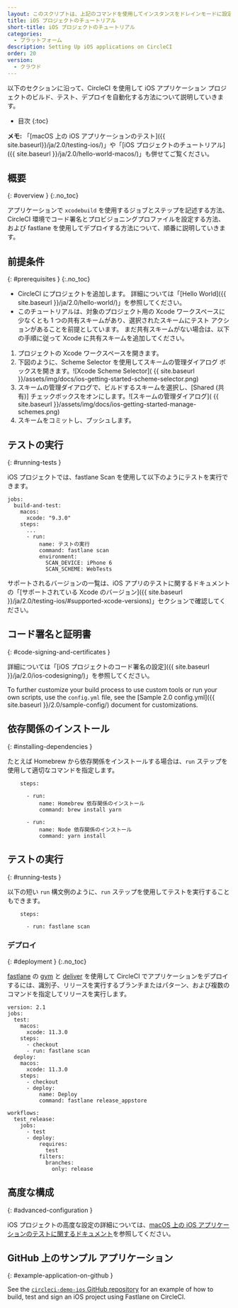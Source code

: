 ```yaml
---
layout: このスクリプトは、上記のコマンドを使用してインスタンスをドレインモードに設定し、インスタンス上で実行中のジョブをモニタリングし、ジョブが完了するのを待ってからインスタンスを終了します。
title: iOS プロジェクトのチュートリアル
short-title: iOS プロジェクトのチュートリアル
categories:
  - プラットフォーム
description: Setting Up iOS applications on CircleCI
order: 20
version:
  - クラウド
---
```


以下のセクションに沿って、CircleCI を使用して iOS アプリケーション プロジェクトのビルド、テスト、デプロイを自動化する方法について説明していきます。

* 目次
{:toc}

**メモ:** 「[macOS 上の iOS アプリケーションのテスト]({{ site.baseurl}}/ja/2.0/testing-ios/)」や「[iOS プロジェクトのチュートリアル]({{ site.baseurl }}/ja/2.0/hello-world-macos/)」も併せてご覧ください。

## 概要
{: #overview }
{:.no_toc}

アプリケーションで `xcodebuild` を使用するジョブとステップを記述する方法、CircleCI 環境でコード署名とプロビジョニングプロファイルを設定する方法、および fastlane を使用してデプロイする方法について、順番に説明していきます。

## 前提条件
{: #prerequisites }
{:.no_toc}

- CircleCI にプロジェクトを追加します。 詳細については「[Hello World]({{ site.baseurl }}/ja/2.0/hello-world/)」を参照してください。
- このチュートリアルは、対象のプロジェクト用の Xcode ワークスペースに少なくとも 1 つの共有スキームがあり、選択されたスキームにテスト アクションがあることを前提としています。 まだ共有スキームがない場合は、以下の手順に従って Xcode に共有スキームを追加してください。

1. プロジェクトの Xcode ワークスペースを開きます。
2. 下図のように、Scheme Selector を使用してスキームの管理ダイアログ ボックスを開きます。![Xcode Scheme Selector](  {{ site.baseurl }}/assets/img/docs/ios-getting-started-scheme-selector.png)
3. スキームの管理ダイアログで、ビルドするスキームを選択し、[Shared (共有)] チェックボックスをオンにします。![スキームの管理ダイアログ](  {{ site.baseurl }}/assets/img/docs/ios-getting-started-manage-schemes.png)
4. スキームをコミットし、プッシュします。

## テストの実行
{: #running-tests }

iOS プロジェクトでは、fastlane Scan を使用して以下のようにテストを実行できます。

```
jobs:
  build-and-test:
    macos:
      xcode: "9.3.0"
    steps:
      ...
      - run:
          name: テストの実行
          command: fastlane scan
          environment:
            SCAN_DEVICE: iPhone 6
            SCAN_SCHEME: WebTests

```

サポートされるバージョンの一覧は、iOS アプリのテストに関するドキュメントの「[サポートされている Xcode のバージョン]({{ site.baseurl }}/ja/2.0/testing-ios/#supported-xcode-versions)」セクションで確認してください。

## コード署名と証明書
{: #code-signing-and-certificates }

詳細については「[iOS プロジェクトのコード署名の設定]({{ site.baseurl }}/ja/2.0/ios-codesigning/)」を参照してください。

To further customize your build process to use custom tools or run your own scripts, use the `config.yml` file, see the [Sample 2.0 config.yml]({{ site.baseurl }}/2.0/sample-config/) document for customizations.

## 依存関係のインストール
{: #installing-dependencies }

たとえば Homebrew から依存関係をインストールする場合は、`run` ステップを使用して適切なコマンドを指定します。

```
    steps:

      - run:
          name: Homebrew 依存関係のインストール
          command: brew install yarn

      - run:
          name: Node 依存関係のインストール
          command: yarn install
```

## テストの実行
{: #running-tests }

以下の短い `run` 構文例のように、`run` ステップを使用してテストを実行することもできます。

```
    steps:

      - run: fastlane scan
```

### デプロイ
{: #deployment }
{:.no_toc}

[fastlane](https://fastlane.tools) の [gym](https://github.com/fastlane/fastlane/tree/master/gym) と [deliver](https://github.com/fastlane/fastlane/tree/master/deliver) を使用して CircleCI でアプリケーションをデプロイするには、識別子、リリースを実行するブランチまたはパターン、および複数のコマンドを指定してリリースを実行します。

```
version: 2.1
jobs:
  test:
    macos:
      xcode: 11.3.0
    steps:
      - checkout
      - run: fastlane scan
  deploy:
    macos:
      xcode: 11.3.0
    steps:
      - checkout
      - deploy:
          name: Deploy
          command: fastlane release_appstore

workflows:
  test_release:
    jobs:
      - test
      - deploy:
          requires:
            test
          filters:
            branches:
              only: release
```

## 高度な構成
{: #advanced-configuration }

iOS プロジェクトの高度な設定の詳細については、[macOS 上の iOS アプリケーションのテストに関するドキュメント](https://circleci.com/docs/ja/2.0/testing-ios/)を参照してください。

## GitHub 上のサンプル アプリケーション
{: #example-application-on-github }

See the [`circleci-demo-ios` GitHub repository](https://github.com/CircleCI-Public/circleci-demo-ios) for an example of how to build, test and sign an iOS project using Fastlane on CircleCI.

